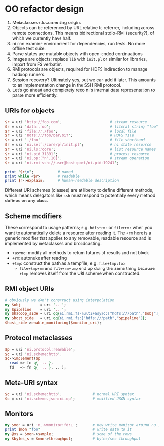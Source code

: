 # OO refactor design
1. Metaclasses+documenting origin.
2. Objects can be referenced by URL relative to referrer, including across
   remote connections. This means bidirectional stdio-RMI (security?), of which
   we currently have half.
3. ni can examine environment for dependencies, run tests. No more offline
   test suite.
4. Parse states are mutable objects with open-ended continuations.
5. Images are objects; replace `lib` with `init.pl` or similar for libraries,
   import from FS verbatim.
6. RMI protocols are objects, required for HDFS indirection to manage hadoop
   runners.
7. Session recovery? Ultimately yes, but we can add it later. This amounts to
   an implementation change in the SSH RMI protocol.
8. Let's go ahead and completely redo ni's internal data representation to
   parse more efficiently.

## URIs for objects
```pl
$r = uri 'http://foo.com';                      # stream resource
$r = uri 'data:,foo';                           # literal string "foo"
$r = uri 'file://./foo';                        # local file
$r = uri 'hdfs:///foo/bar/bif';                 # HDFS file
$r = uri './foo';                               # file shorthand
$r = uri 'ni.self:/core/pl/init.pl';            # ni state resource
$r = uri 'ni.ls:/core';                         # list resource names
$r = uri 'ni.pid:31891';                        # process resource
$r = uri 'ni.op:["n",10]';                      # stream operation
$r = uri 'ni.rmi.ssh://user@host:port/ni.pid:19241';

print "$r\n";           # named
print while <$r>;       # readable
print $r->explain;      # human-readable description
```

Different URI schemes (classes) are at liberty to define different methods,
which means delegators like `ssh` must respond to potentially every method
defined on any class.

## Scheme modifiers
These correspond to usage patterns; e.g. `hdfs+rm:` or `file+rm:` when you want
to automatically delete a resource after reading it. The `+rm` here is a
generic modifier that applies to any removable, readable resource and is
implemented by metaclasses and broadcasting.

- `+async`: modify all methods to return futures of results and not block
- `+rm`: autonuke after reading
- `+tmp`: construct the path as a tempfile, e.g. `file+tmp:foo`
  - `file+tmp+rm` and `file+rm+tmp` end up doing the same thing because `+tmp`
    removes itself from the URI scheme when constructed.

## RMI object URIs
```pl
# obviously we don't construct using interpolation
my $obj         = uri '...';
my $pipeline    = uri '...';
my $hadoop_side = uri qq{ni.rmi.fs-multi+async:["hdfs:///path","$obj"]};
my $host_side   = uri qq{ni.rmi.fs:["hdfs:///path","$pipeline"]};
$host_side->enable_monitoring($monitor_uri);
```

## Protocol metaclasses
```pl
$p = uri 'ni.protocol:readable';
$c = uri 'ni.scheme:http';
$c->implement($p,
  read => fn q{ ... },
  fd   => fn q{ ... }, ...);
```

## Meta-URI syntax
```pl
$c = uri 'ni.scheme:http';              # normal URI syntax
$c = uri 'ni.scheme.json:ni.op';        # modified JSON syntax
```

## Monitors
```pl
my $mon = uri 'ni.wmonitor:fd:1';       # new write monitor around FD 1
print $mon "foo";                       # write data to it
my @xs = $mon->sample;                  # some of the rows
my $bytes_s = $mon->throughput;         # bytes/sec throughput
```
